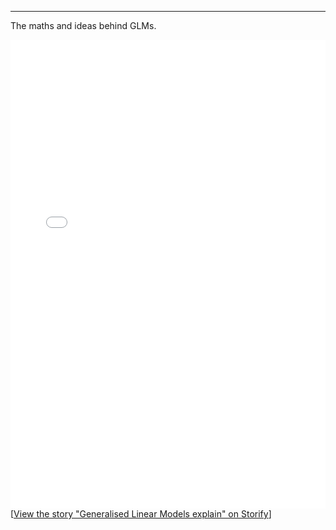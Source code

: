 
---
The maths and ideas behind GLMs.



<div class="storify"><iframe src="//storify.com/timcdlucas/generalised-linear-models-explain/embed?border=false" width="100%" height=750 frameborder=no allowtransparency=true></iframe><script src="//storify.com/timcdlucas/generalised-linear-models-explain.js?border=false"></script><noscript>[<a href="//storify.com/timcdlucas/generalised-linear-models-explain" target="_blank">View the story "Generalised Linear Models explain" on Storify</a>]</noscript></div>
